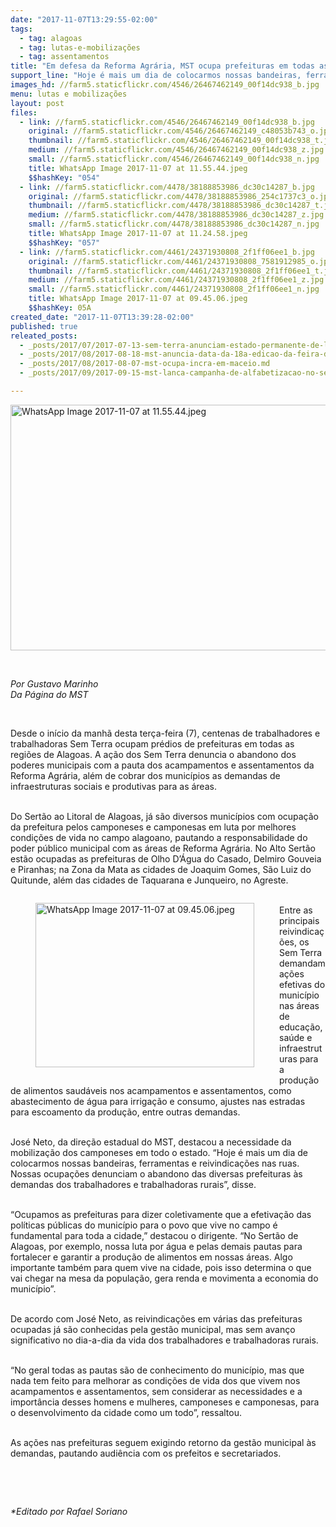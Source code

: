 ```yaml
---
date: "2017-11-07T13:29:55-02:00"
tags:
  - tag: alagoas
  - tag: lutas-e-mobilizações
  - tag: assentamentos
title: "Em defesa da Reforma Agrária, MST ocupa prefeituras em todas as regiões de Alagoas"
support_line: "Hoje é mais um dia de colocarmos nossas bandeiras, ferramentas e reivindicações nas ruas, destacou o representante da direção estadual do Movimento."
images_hd: //farm5.staticflickr.com/4546/26467462149_00f14dc938_b.jpg
menu: lutas e mobilizações
layout: post
files:
  - link: //farm5.staticflickr.com/4546/26467462149_00f14dc938_b.jpg
    original: //farm5.staticflickr.com/4546/26467462149_c48053b743_o.jpg
    thumbnail: //farm5.staticflickr.com/4546/26467462149_00f14dc938_t.jpg
    medium: //farm5.staticflickr.com/4546/26467462149_00f14dc938_z.jpg
    small: //farm5.staticflickr.com/4546/26467462149_00f14dc938_n.jpg
    title: WhatsApp Image 2017-11-07 at 11.55.44.jpeg
    $$hashKey: "054"
  - link: //farm5.staticflickr.com/4478/38188853986_dc30c14287_b.jpg
    original: //farm5.staticflickr.com/4478/38188853986_254c1737c3_o.jpg
    thumbnail: //farm5.staticflickr.com/4478/38188853986_dc30c14287_t.jpg
    medium: //farm5.staticflickr.com/4478/38188853986_dc30c14287_z.jpg
    small: //farm5.staticflickr.com/4478/38188853986_dc30c14287_n.jpg
    title: WhatsApp Image 2017-11-07 at 11.24.58.jpeg
    $$hashKey: "057"
  - link: //farm5.staticflickr.com/4461/24371930808_2f1ff06ee1_b.jpg
    original: //farm5.staticflickr.com/4461/24371930808_7581912985_o.jpg
    thumbnail: //farm5.staticflickr.com/4461/24371930808_2f1ff06ee1_t.jpg
    medium: //farm5.staticflickr.com/4461/24371930808_2f1ff06ee1_z.jpg
    small: //farm5.staticflickr.com/4461/24371930808_2f1ff06ee1_n.jpg
    title: WhatsApp Image 2017-11-07 at 09.45.06.jpeg
    $$hashKey: 05A
created_date: "2017-11-07T13:39:28-02:00"
published: true
releated_posts:
  - _posts/2017/07/2017-07-13-sem-terra-anunciam-estado-permanente-de-luta-em-alagoas.md
  - _posts/2017/08/2017-08-18-mst-anuncia-data-da-18a-edicao-da-feira-da-reforma-agraria-em-maceio.md
  - _posts/2017/08/2017-08-07-mst-ocupa-incra-em-maceio.md
  - _posts/2017/09/2017-09-15-mst-lanca-campanha-de-alfabetizacao-no-sertao-de-alagoas.md

---
```

<p><img alt="WhatsApp Image 2017-11-07 at 11.55.44.jpeg" height="393" src="//farm5.staticflickr.com/4546/26467462149_00f14dc938_b.jpg" width="700" /></p>

<p>&nbsp;</p>

<p><em>Por Gustavo Marinho<br />
Da P&aacute;gina do MST</em></p>

<p>&nbsp;</p>

<p>Desde o in&iacute;cio da manh&atilde; desta ter&ccedil;a-feira (7), centenas de trabalhadores e trabalhadoras Sem Terra ocupam pr&eacute;dios de prefeituras em todas as regi&otilde;es de Alagoas. A a&ccedil;&atilde;o dos Sem Terra denuncia o abandono dos poderes municipais com a pauta dos acampamentos e assentamentos da Reforma Agr&aacute;ria, al&eacute;m de cobrar dos munic&iacute;pios as demandas de infraestruturas sociais e produtivas para as &aacute;reas.</p>

<p><br />
Do Sert&atilde;o ao Litoral de Alagoas, j&aacute; s&atilde;o diversos munic&iacute;pios com ocupa&ccedil;&atilde;o da prefeitura pelos camponeses e camponesas em luta por melhores condi&ccedil;&otilde;es de vida no campo alagoano, pautando a responsabilidade do poder p&uacute;blico municipal com as &aacute;reas de Reforma Agr&aacute;ria. No Alto Sert&atilde;o est&atilde;o ocupadas as prefeituras de Olho D&rsquo;&Aacute;gua do Casado, Delmiro Gouveia e Piranhas; na Zona da Mata as cidades de Joaquim Gomes, S&atilde;o Luiz do Quitunde, al&eacute;m das cidades de Taquarana e Junqueiro, no Agreste.</p>

<figure class="image" style="float:left"><img alt="WhatsApp Image 2017-11-07 at 09.45.06.jpeg" height="263" src="//farm5.staticflickr.com/4461/24371930808_2f1ff06ee1_b.jpg" width="350" />
<figcaption></figcaption>
</figure>

<p><br />
Entre as principais reivindica&ccedil;&otilde;es, os Sem Terra demandam a&ccedil;&otilde;es efetivas do munic&iacute;pio nas &aacute;reas de educa&ccedil;&atilde;o, sa&uacute;de e infraestruturas para a produ&ccedil;&atilde;o de alimentos saud&aacute;veis nos acampamentos e assentamentos, como abastecimento de &aacute;gua para irriga&ccedil;&atilde;o e consumo, ajustes nas estradas para escoamento da produ&ccedil;&atilde;o, entre outras demandas.</p>

<p><br />
Jos&eacute; Neto, da dire&ccedil;&atilde;o estadual do MST, destacou a necessidade da mobiliza&ccedil;&atilde;o dos camponeses em todo o estado. &ldquo;Hoje &eacute; mais um dia de colocarmos nossas bandeiras, ferramentas e reivindica&ccedil;&otilde;es nas ruas. Nossas ocupa&ccedil;&otilde;es denunciam o abandono das diversas prefeituras &agrave;s demandas dos trabalhadores e trabalhadoras rurais&rdquo;, disse.</p>

<p><br />
&ldquo;Ocupamos as prefeituras para dizer coletivamente que a efetiva&ccedil;&atilde;o das pol&iacute;ticas p&uacute;blicas do munic&iacute;pio para o povo que vive no campo &eacute; fundamental para toda a cidade,&rdquo; destacou o dirigente. &ldquo;No Sert&atilde;o de Alagoas, por exemplo, nossa luta por &aacute;gua e pelas demais pautas para fortalecer e garantir a produ&ccedil;&atilde;o de alimentos em nossas &aacute;reas. Algo importante tamb&eacute;m para quem vive na cidade, pois isso determina o que vai chegar na mesa da popula&ccedil;&atilde;o, gera renda e movimenta a economia do munic&iacute;pio&rdquo;.</p>

<p><br />
De acordo com Jos&eacute; Neto, as reivindica&ccedil;&otilde;es em v&aacute;rias das prefeituras ocupadas j&aacute; s&atilde;o conhecidas pela gest&atilde;o municipal, mas sem avan&ccedil;o significativo no dia-a-dia da vida dos trabalhadores e trabalhadoras rurais.</p>

<p><br />
&ldquo;No geral todas as pautas s&atilde;o de conhecimento do munic&iacute;pio, mas que nada tem feito para melhorar as condi&ccedil;&otilde;es de vida dos que vivem nos acampamentos e assentamentos, sem considerar as necessidades e a import&acirc;ncia desses homens e mulheres, camponeses e camponesas, para o desenvolvimento da cidade como um todo&rdquo;, ressaltou.</p>

<p><br />
As a&ccedil;&otilde;es nas prefeituras seguem exigindo retorno da gest&atilde;o municipal &agrave;s demandas, pautando audi&ecirc;ncia com os prefeitos e secretariados.</p>

<p>&nbsp;</p>

<p>&nbsp;</p>

<p><em>*Editado por Rafael Soriano</em></p>
